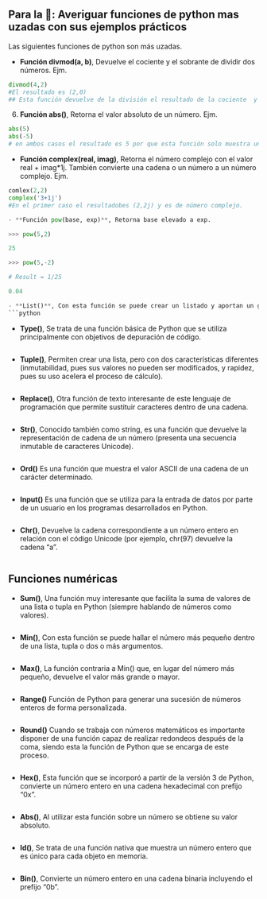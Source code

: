 ## Para la 🏡: Averiguar funciones de python mas uzadas con sus ejemplos prácticos
Las siguientes funciones de python son más uzadas.
- **Función divmod(a, b)**, Devuelve el cociente y el sobrante de dividir dos números. Ejm.

```python
divmod(4,2)
#El resultado es (2,0)
## Esta función devuelve de la división el resultado de la cociente  y el residuo.
```
6. **Función abs()**, Retorna el valor absoluto de un número. Ejm.

```python
abs(5)
abs(-5)
# en ambos casos el resultado es 5 por que esta función solo muestra un valor positivo
```
- **Función complex(real, imag)**, Retorna el número complejo con el valor real + imag*1j. También convierte una cadena o un número a un número complejo. Ejm.
```python
comlex(2,2)
complex('3+1j')
#En el primer caso el resultadobes (2,2j) y es de número complejo.

- **Función pow(base, exp)**, Retorna base elevado a exp.

>>> pow(5,2)

25

>>> pow(5,-2)

# Result = 1/25

0.04

- **List()**, Con esta función se puede crear un listado y aportan un gran nivel de flexibilidad al trabajar con conjuntos de datos.
```python

```
- **Type()**, Se trata de una función básica de Python que se utiliza principalmente con objetivos de depuración de código.
```python

```
- **Tuple()**, Permiten crear una lista, pero con dos características diferentes (inmutabilidad, pues sus valores no pueden ser modificados, y rapidez, pues su uso acelera el proceso de cálculo).
```python

```
- **Replace()**, Otra función de texto interesante de este lenguaje de programación que permite sustituir caracteres dentro de una cadena.
```python

```
- **Str()**, Conocido también como string, es una función que devuelve la representación de cadena de un número (presenta una secuencia inmutable de caracteres Unicode).
```python

```
- **Ord()** Es una función que muestra el valor ASCII de una cadena de un carácter determinado.
```python

```
- **Input()** Es una función que se utiliza para la entrada de datos por parte de un usuario en los programas desarrollados en Python.
```python

```
- **Chr()**, Devuelve la cadena correspondiente a un número entero en relación con el código Unicode (por ejemplo, chr(97) devuelve la cadena “a”.
```python

```

## Funciones numéricas
- **Sum()**, Una función muy interesante que facilita la suma de valores de una lista o tupla en Python (siempre hablando de números como valores).
```python

```
- **Min()**, Con esta función se puede hallar el número más pequeño dentro de una lista, tupla o dos o más argumentos.
```python

```
- **Max()**, La función contraria a Min() que, en lugar del número más pequeño, devuelve el valor más grande o mayor.
```python

```
- **Range()** Función de Python para generar una sucesión de números enteros de forma personalizada.
```python

```
- **Round()** Cuando se trabaja con números matemáticos es importante disponer de una función capaz de realizar redondeos después de la coma, siendo esta la función de Python que se encarga de este proceso.
```python

```
- **Hex()**, Esta función que se incorporó a partir de la versión 3 de Python, convierte un número entero en una cadena hexadecimal con prefijo “0x”.
```python

```
- **Abs()**, Al utilizar esta función sobre un número se obtiene su valor absoluto.
```python

```
- **Id()**, Se trata de una función nativa que muestra un número entero que es único para cada objeto en memoria.
```python

```
- **Bin()**, Convierte un número entero en una cadena binaria incluyendo el prefijo “0b”.
```python

```
